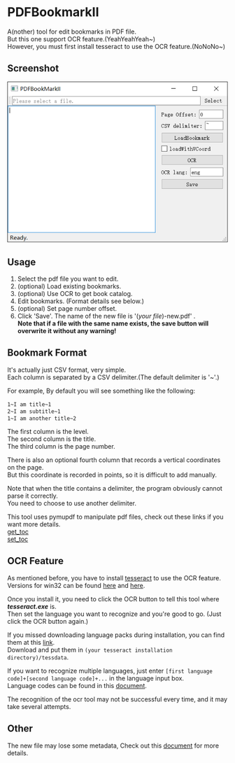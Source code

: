 # PDFBookmarkII

A(nother) tool for edit bookmarks in PDF file.  
But this one support OCR feature.(YeahYeahYeah~)  
However, you must first install tesseract to use the OCR feature.(NoNoNo~)  

## Screenshot
![](./screenshot.png)

## Usage

1. Select the pdf file you want to edit.
2. (optional) Load existing bookmarks.
3. (optional) Use OCR to get book catalog.
4. Edit bookmarks. (Format details see below.)
5. (optional) Set page number offset.
6. Click 'Save'. The name of the new file is '(*your file*)-new.pdf' .  
   **Note that if a file with the same name exists, the save button will overwrite it without any warning!**

## Bookmark Format

It's actually just CSV format, very simple.  
Each column is separated by a CSV delimiter.(The default delimiter is '~'.) 

For example, By default you will see something like the following:
```
1~I am title~1
2~I am subtitle~1
1~I am another title~2
```
The first column is the level.  
The second column is the title.  
The third column is the page number.  

There is also an optional fourth column that records a vertical coordinates on the page.  
But this coordinate is recorded in points, so it is difficult to add manually.  

Note that when the title contains a delimiter, the program obviously cannot parse it correctly.  
You need to choose to use another delimiter.  

This tool uses pymupdf to manipulate pdf files, check out these links if you want more details.  
[get_toc](https://pymupdf.readthedocs.io/en/latest/document.html#Document.get_toc)  
[set_toc](https://pymupdf.readthedocs.io/en/latest/document.html#Document.set_toc)  

## OCR Feature

As mentioned before, you have to install [tesseract](https://github.com/tesseract-ocr/tesseract) to use the OCR feature.  
Versions for win32 can be found [here](https://github.com/UB-Mannheim/tesseract/wiki) and [here](https://digi.bib.uni-mannheim.de/tesseract/).  

Once you install it, you need to click the OCR button to tell this tool where ***tesseract.exe*** is.  
Then set the language you want to recognize and you're good to go. (Just click the OCR button again.)

If you missed downloading language packs during installation, you can find them at this [link](https://github.com/tesseract-ocr/tessdata).  
Download and put them in ```(your tesseract installation directory)/tessdata```.

If you want to recognize multiple languages, just enter ```[first language code]+[second language code]+...``` in the language input box.  
Language codes can be found in this [document](https://github.com/tesseract-ocr/tessdoc/blob/main/Data-Files-in-different-versions.md).

The recognition of the ocr tool may not be successful every time, and it may take several attempts.

## Other

The new file may lose some metadata, Check out this [document](https://docs.python.org/3/library/shutil.html) for more details.  
